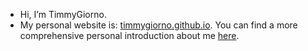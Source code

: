 - Hi, I’m TimmyGiorno.
- My personal website is: [timmygiorno.github.io](https://timmygiorno.github.io/). You can find a more comprehensive personal introduction about me [here](https://timmygiorno.github.io/about/).

<!---
TimmyGiorno/TimmyGiorno is a ✨ special ✨ repository because its `README.md` (this file) appears on your GitHub profile.
You can click the Preview link to take a look at your changes.
--->
